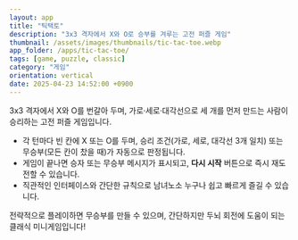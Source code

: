 ```yaml
---
layout: app
title: "틱택토"
description: "3x3 격자에서 X와 O로 승부를 겨루는 고전 퍼즐 게임"
thumbnail: /assets/images/thumbnails/tic-tac-toe.webp
app_folder: /apps/tic-tac-toe/
tags: [game, puzzle, classic]
category: "게임"
orientation: vertical
date: 2025-04-23 14:52:00 +0900
---
```


3x3 격자에서 X와 O를 번갈아 두며, 가로·세로·대각선으로 세 개를 먼저 만드는 사람이 승리하는 고전 퍼즐 게임입니다.

- 각 턴마다 빈 칸에 X 또는 O를 두며, 승리 조건(가로, 세로, 대각선 3개 일치) 또는 무승부(모든 칸이 찼을 때)가 자동으로 판정됩니다.
- 게임이 끝나면 승자 또는 무승부 메시지가 표시되고, **다시 시작** 버튼으로 즉시 재도전할 수 있습니다.
- 직관적인 인터페이스와 간단한 규칙으로 남녀노소 누구나 쉽고 빠르게 즐길 수 있습니다.

전략적으로 플레이하면 무승부를 만들 수 있으며, 간단하지만 두뇌 회전에 도움이 되는 클래식 미니게임입니다!